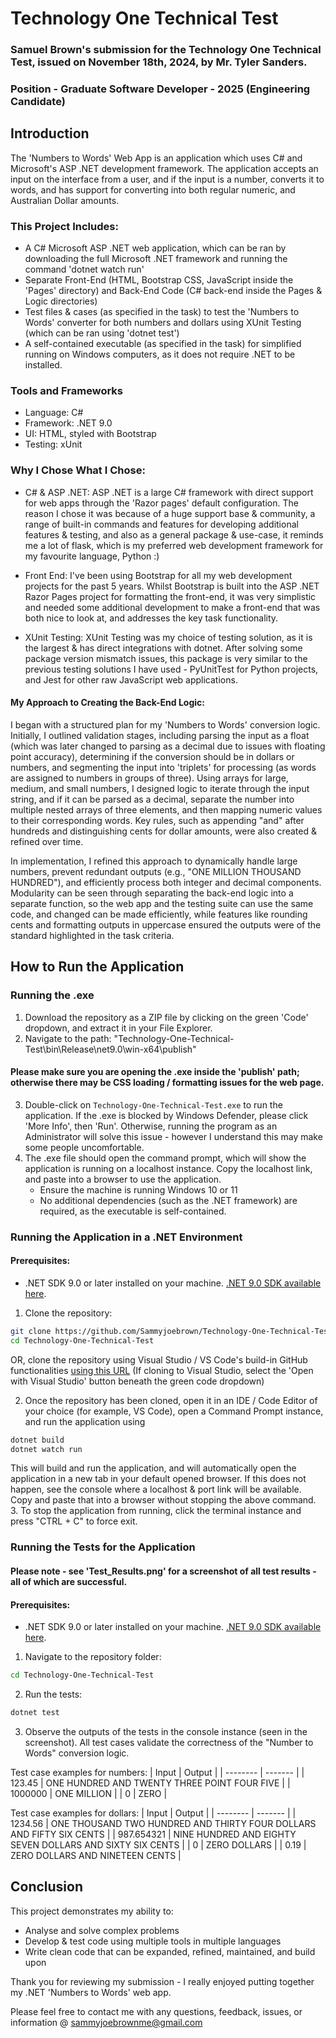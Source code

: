 # Technology One Technical Test
### Samuel Brown's submission for the Technology One Technical Test, issued on November 18th, 2024, by Mr. Tyler Sanders.
### Position - Graduate Software Developer - 2025 (Engineering Candidate)

## Introduction
The 'Numbers to Words' Web App is an application which uses C# and Microsoft's ASP .NET development framework. The application accepts an input on the interface from a user, and if the input is a number, converts it to words, and has support for converting into both regular numeric, and Australian Dollar amounts.

### This Project Includes:
- A C# Microsoft ASP .NET web application, which can be ran by downloading the full Microsoft .NET framework and running the command 'dotnet watch run'
- Separate Front-End (HTML, Bootstrap CSS, JavaScript inside the 'Pages' directory) and Back-End Code (C# back-end inside the Pages & Logic directories)
- Test files & cases (as specified in the task) to test the 'Numbers to Words' converter for both numbers and dollars using XUnit Testing (which can be ran using 'dotnet test')
- A self-contained executable (as specified in the task) for simplified running on Windows computers, as it does not require .NET to be installed.

### Tools and Frameworks
- Language: C#
- Framework: .NET 9.0
- UI: HTML, styled with Bootstrap
- Testing: xUnit

### Why I Chose What I Chose:
 - C# & ASP .NET: ASP .NET is a large C# framework with direct support for web apps through the 'Razor pages' default configuration. The reason I chose it was because of a huge support base & community, a range of built-in commands and features for developing additional features & testing, and also as a general package & use-case, it reminds me a lot of flask, which is my preferred web development framework for my favourite language, Python :)

 - Front End: I've been using Bootstrap for all my web development projects for the past 5 years. Whilst Bootstrap is built into the ASP .NET Razor Pages project for formatting the front-end, it was very simplistic and needed some additional development to make a front-end that was both nice to look at, and addresses the key task functionality.

 - XUnit Testing: XUnit Testing was my choice of testing solution, as it is the largest & has direct integrations with dotnet. After solving some package version mismatch issues, this package is very similar to the previous testing solutions I have used - PyUnitTest for Python projects, and Jest for other raw JavaScript web applications.

 ####  My Approach to Creating the Back-End Logic: 
 I began with a structured plan for my 'Numbers to Words' conversion logic. Initially, I outlined validation stages, including parsing the input as a float (which was later changed to parsing as a decimal due to issues with floating point accuracy), determining if the conversion should be in dollars or numbers, and segmenting the input into 'triplets' for processing (as words are assigned to numbers in groups of three). Using arrays for large, medium, and small numbers, I designed logic to iterate through the input string, and if it can be parsed as a decimal, separate the number into multiple nested arrays of three elements, and then mapping numeric values to their corresponding words. Key rules, such as appending "and" after hundreds and distinguishing cents for dollar amounts, were also created & refined over time.


In implementation, I refined this approach to dynamically handle large numbers, prevent redundant outputs (e.g., "ONE MILLION THOUSAND HUNDRED"), and efficiently process both integer and decimal components. Modularity can be seen through separating the back-end logic into a separate function, so the web app and the testing suite can use the same code, and changed can be made efficiently, while features like rounding cents and formatting outputs in uppercase ensured the outputs were of the standard highlighted in the task criteria.


## How to Run the Application

### Running the .exe
1. Download the repository as a ZIP file by clicking on the green 'Code' dropdown, and extract it in your File Explorer.
2. Navigate to the path: "Technology-One-Technical-Test\bin\Release\net9.0\win-x64\publish\"
#### Please make sure you are opening the .exe inside the 'publish' path; otherwise there may be CSS loading / formatting issues for the web page.
3. Double-click on `Technology-One-Technical-Test.exe` to run the application. If the .exe is blocked by Windows Defender, please click 'More Info', then 'Run'. Otherwise, running the program as an Administrator will solve this issue - however I understand this may make some people uncomfortable.
4. The .exe file should open the command prompt, which will show the application is running on a localhost instance. Copy the localhost link, and paste into a browser to use the application.
    - Ensure the machine is running Windows 10 or 11
    - No additional dependencies (such as the .NET framework) are required, as the executable is self-contained.


### Running the Application in a .NET Environment
#### Prerequisites:
- .NET SDK 9.0 or later installed on your machine. [.NET 9.0 SDK available here](https://dotnet.microsoft.com/download).

1. Clone the repository:
```bash
git clone https://github.com/Sammyjoebrown/Technology-One-Technical-Test
cd Technology-One-Technical-Test
```
OR, clone the repository using Visual Studio / VS Code's build-in GitHub functionalities [using this URL](https://github.com/Sammyjoebrown/Technology-One-Technical-Test) (If cloning to Visual Studio, select the 'Open with Visual Studio' button beneath the green code dropdown)

2. Once the repository has been cloned, open it in an IDE / Code Editor of your choice (for example, VS Code), open a Command Prompt instance, and run the application using 
```cs
dotnet build
dotnet watch run
```
This will build and run the application, and will automatically open the application in a new tab in your default opened browser. If this does not happen, see the console where a localhost & port link will be available. Copy and paste that into a browser without stopping the above command. 
3. To stop the application from running, click the terminal instance and press "CTRL + C" to force exit.


### Running the Tests for the Application
#### Please note - see 'Test_Results.png' for a screenshot of all test results - all of which are successful.
#### Prerequisites:
- .NET SDK 9.0 or later installed on your machine. [.NET 9.0 SDK available here](https://dotnet.microsoft.com/download).

1. Navigate to the repository folder:
```bash
cd Technology-One-Technical-Test
```
2. Run the tests:
```cs
dotnet test
```
3. Observe the outputs of the tests in the console instance (seen in the screenshot). All test cases validate the correctness of the "Number to Words" conversion logic.

Test case examples for numbers:
| Input    | Output |
| -------- | ------- |
| 123.45  | ONE HUNDRED AND TWENTY THREE POINT FOUR FIVE    |
| 1000000 | ONE MILLION     |
| 0    | ZERO    |

Test case examples for dollars:
| Input    | Output |
| -------- | ------- |
| 1234.56  | ONE THOUSAND TWO HUNDRED AND THIRTY FOUR DOLLARS AND FIFTY SIX CENTS    |
| 987.654321 | NINE HUNDRED AND EIGHTY SEVEN DOLLARS AND SIXTY SIX CENTS     |
| 0    | ZERO DOLLARS   |
| 0.19    | ZERO DOLLARS AND NINETEEN CENTS    |


## Conclusion
This project demonstrates my ability to:
- Analyse and solve complex problems
- Develop & test code using multiple tools in multiple languages
- Write clean code that can be expanded, refined, maintained, and build upon



Thank you for reviewing my submission - I really enjoyed putting together my .NET 'Numbers to Words' web app.

Please feel free to contact me with any questions, feedback, issues, or information @ sammyjoebrownme@gmail.com